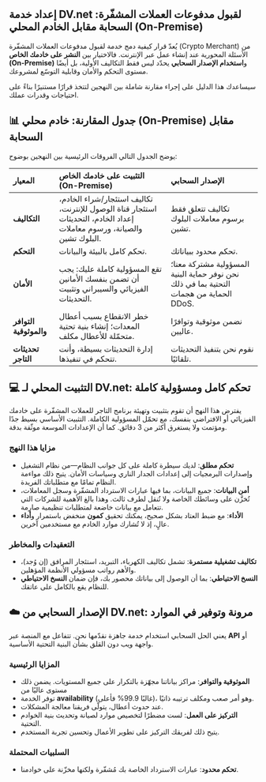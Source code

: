 ## إعداد خدمة DV.net لقبول مدفوعات العملات المشفّرة: السحابة مقابل الخادم المحلي (On-Premise)

يُعدّ قرار كيفية دمج خدمة لقبول مدفوعات العملات المشفّرة (Crypto Merchant) من الأسئلة المحورية عند إنشاء عمل عبر الإنترنت. فالاختيار بين **النشر على خادمك الخاص (On-Premise)** و**استخدام الإصدار السحابي** يحدّد ليس فقط التكاليف الأولية، بل أيضًا مستوى التحكم والأمان وقابلية التوسّع لمشروعك.

سيساعدك هذا الدليل على إجراء مقارنة شاملة بين النهجين لتتخذ قرارًا مستنيرًا بناءً على احتياجات وقدرات عملك.

## 📊 جدول المقارنة: خادم محلي (On-Premise) مقابل السحابة

يوضح الجدول التالي الفروقات الرئيسية بين النهجين بوضوح:

| المعيار | التثبيت على خادمك الخاص (On-Premise) | الإصدار السحابي |
|:---|:---|:---|
| **التكاليف** | تكاليف استئجار/شراء الخادم، استئجار قناة الوصول للإنترنت، إعداد الخادم، التحديثات والصيانة، ورسوم معاملات البلوك تشين. | تكاليف تتعلق فقط برسوم معاملات البلوك تشين. |
| **التحكم** | تحكم كامل بالبيئة والبيانات. | تحكم محدود ببياناتك. |
| **الأمان** | تقع المسؤولية كاملة عليك: يجب أن تضمن بنفسك الأمانين الفيزيائي والسيبراني وتثبيت التحديثات. | المسؤولية مشتركة معنا؛ نحن نوفر حماية البنية التحتية بما في ذلك الحماية من هجمات DDoS. |
| **التوافر والموثوقية** | خطر الانقطاع بسبب أعطال المعدات؛ إنشاء بنية تحتية متحمّلة للأعطال مكلف. | نضمن موثوقية وتوافرًا عاليين. |
| **تحديثات التاجر** | إدارة التحديثات بسيطة، وأنت تتحكم في تنفيذها. | نقوم نحن بتنفيذ التحديثات تلقائيًا. |

## 💻 التثبيت المحلي لـ DV.net: تحكم كامل ومسؤولية كاملة

يفترض هذا النهج أن تقوم بتثبيت وتهيئة برنامج التاجر للعملات المشفّرة على خادمك الفيزيائي أو الافتراضي بنفسك، مع تحمّل المسؤولية الكاملة. التثبيت الأساسي بسيط جدًا ومؤتمت ولا يستغرق أكثر من 3 دقائق. كما أن الإعدادات الموسعة موثّقة بدقة.

### مزايا هذا النهج
- **تحكم مطلق**: لديك سيطرة كاملة على كل جوانب النظام—من نظام التشغيل وإصدارات البرمجيات إلى إعدادات الجدار الناري وسياسات الأمان. يتيح ذلك مواءمة النظام تمامًا مع متطلباتك الفريدة.
- **أمن البيانات**: جميع البيانات، بما فيها عبارات الاسترداد المشفّرة وسجل المعاملات، تُخزَّن على وسائطك الخاصة ولا تُنقل لطرف ثالث. وهذا بالغ الأهمية للشركات التي تتعامل مع بيانات خاضعة لمتطلبات تنظيمية صارمة.
- **الأداء**: مع ضبط العتاد بشكل صحيح، يمكنك تحقيق **كمون** منخفض باستمرار و**أداء** عالٍ، إذ لا تُشارك موارد الخادم مع مستخدمين آخرين.

### التعقيدات والمخاطر
- **تكاليف تشغيلية مستمرة**: تشمل تكاليف الكهرباء، التبريد، استئجار المرافق (إن وُجد)، والأهم رواتب مسؤولي الأنظمة المؤهلين.
- **النسخ الاحتياطي**: بما أن الوصول إلى بياناتك محصور بك، فإن ضمان **النسخ الاحتياطي** للنظام يقع بالكامل على عاتقك.

## ☁️ الإصدار السحابي من DV.net: مرونة وتوفير في الموارد

يعني الحل السحابي استخدام خدمة جاهزة نقدّمها نحن. تتفاعل مع المنصة عبر **API** أو واجهة ويب دون القلق بشأن البنية التحتية الأساسية.

### المزايا الرئيسية
- **الموثوقية والتوافر**: مراكز بياناتنا مجهّزة بالتكرار على جميع المستويات. يضمن ذلك مستوى عاليًا من
- توفر الخدمة **availability** (غالبًا 99.9% فأعلى)، وهو أمر صعب ومكلف ترتيبه ذاتيًا.
- عند حدوث أعطال، يتولّى فريقنا معالجة المشكلات.
- **التركيز على العمل**: لست مضطرًا لتخصيص موارد لصيانة وتحديث بنية الخوادم التحتية.
- يتيح ذلك لفريقك التركيز على تطوير الأعمال وتحسين تجربة المستخدم.

### السلبيات المحتملة
- **تحكم محدود**: عبارات الاسترداد الخاصة بك مُشفّرة ولكنها مخزّنة على خوادمنا.